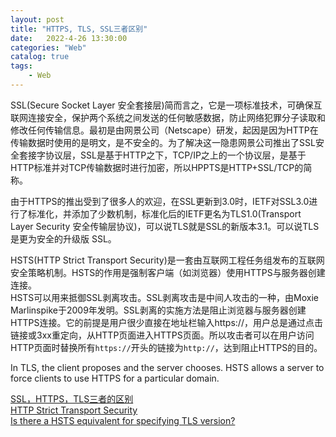 ```yaml
---                
layout: post            
title: "HTTPS, TLS, SSL三者区别"                
date:   2022-4-26 13:30:00                 
categories: "Web"                
catalog: true                
tags:                 
    - Web                
---      
```


SSL(Secure Socket Layer 安全套接层)简而言之，它是一项标准技术，可确保互联网连接安全，保护两个系统之间发送的任何敏感数据，防止网络犯罪分子读取和修改任何传输信息。最初是由网景公司（Netscape）研发，起因是因为HTTP在传输数据时使用的是明文，是不安全的。为了解决这一隐患网景公司推出了SSL安全套接字协议层，SSL是基于HTTP之下，TCP/IP之上的一个协议层，是基于HTTP标准并对TCP传输数据时进行加密，所以HPPTS是HTTP+SSL/TCP的简称。  

由于HTTPS的推出受到了很多人的欢迎，在SSL更新到3.0时，IETF对SSL3.0进行了标准化，并添加了少数机制，标准化后的IETF更名为TLS1.0(Transport Layer Security 安全传输层协议)，可以说TLS就是SSL的新版本3.1。可以说TLS是更为安全的升级版 SSL。  


HSTS(HTTP Strict Transport Security)是一套由互联网工程任务组发布的互联网安全策略机制。HSTS的作用是强制客户端（如浏览器）使用HTTPS与服务器创建连接。  
HSTS可以用来抵御SSL剥离攻击。SSL剥离攻击是中间人攻击的一种，由Moxie Marlinspike于2009年发明。SSL剥离的实施方法是阻止浏览器与服务器创建HTTPS连接。它的前提是用户很少直接在地址栏输入https://，用户总是通过点击链接或3xx重定向，从HTTP页面进入HTTPS页面。所以攻击者可以在用户访问HTTP页面时替换所有`https://`开头的链接为`http://`，达到阻止HTTPS的目的。  

In TLS, the client proposes and the server chooses. HSTS allows a server to force clients to use HTTPS for a particular domain.

[SSL，HTTPS，TLS三者的区别](https://zhuanlan.zhihu.com/p/158711125)  
[HTTP Strict Transport Security](https://en.wikipedia.org/wiki/HTTP_Strict_Transport_Security)  
[Is there a HSTS equivalent for specifying TLS version?](https://security.stackexchange.com/questions/100093/is-there-a-hsts-equivalent-for-specifying-tls-version)